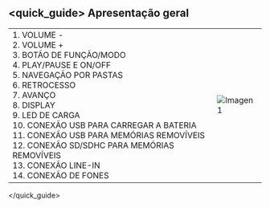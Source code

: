 ## <quick_guide> Apresentação geral

|  |  |
|:-------|:-------|
|1.	VOLUME - <br> 2. VOLUME + <br> 3. BOTÃO DE FUNÇÃO/MODO <br> 4. PLAY/PAUSE E ON/OFF <br> 5. NAVEGAÇÃO POR PASTAS <br> 6.	RETROCESSO <br> 7.	AVANÇO <br> 8. DISPLAY <br> 9. LED DE CARGA <br> 10. CONEXÃO USB PARA CARREGAR A BATERIA <br> 11. CONEXÃO USB PARA MEMÓRIAS REMOVÍVEIS<br> 12. CONEXÃO SD/SDHC PARA MEMÓRIAS REMOVÍVEIS	<br> 13.	CONEXÃO LINE-IN <br> 14.	CONEXÃO DE FONES|![Imagen1](http://static.energysistem.com/images/manuals/39758/536ced689c028.jpg)|
</quick_guide>
